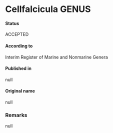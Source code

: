 Cellfalcicula GENUS
=======

#### Status
ACCEPTED

#### According to
Interim Register of Marine and Nonmarine Genera

#### Published in
null

#### Original name
null

### Remarks
null